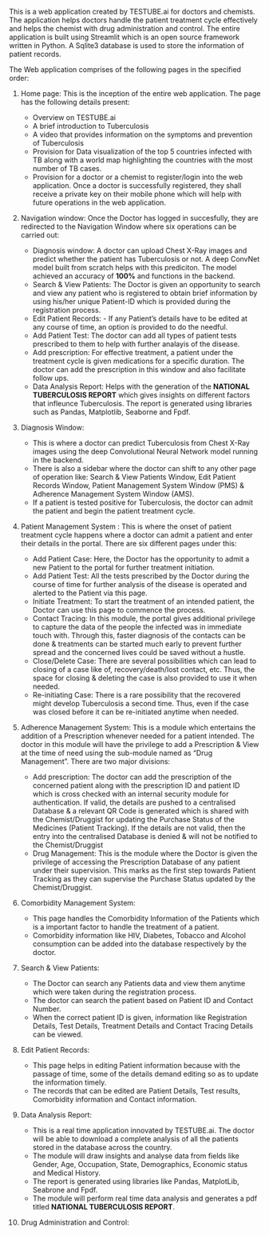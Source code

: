 This is a web application created by TESTUBE.ai for doctors and chemists. The application helps doctors handle the patient treatment cycle effectively and helps the chemist with drug administration and control. The entire application is built using Streamlit which is an open source framework written in Python. A Sqlite3 database is used to store the information of patient records.

The Web application comprises of the following pages in the specified order:
1) Home page: This is the inception of the entire web application. The page has the following details present:
    - Overview on TESTUBE.ai
    - A brief introduction to Tuberculosis
    - A video that provides information on the symptoms and prevention of Tuberculosis
    - Provision for Data visualization of the top 5 countries infected with TB along with a world map highlighting the countries with the most number of TB cases.
    - Provision for a doctor or a chemist to register/login into the web application. Once a doctor is successfully registered, they shall receive a private key on their mobile       phone which will help with future operations in the web application.

2) Navigation window: Once the Doctor has logged in succesfully, they are redirected to the Navigation Window where six operations can be carried out:
    - Diagnosis window: A doctor can upload Chest X-Ray images and predict whether the patient has Tuberculosis or not. A deep ConvNet model built from scratch helps with this         prediciton. The model achieved an accuracy of **100%** and functions in the backend.
    - Search & View Patients: The Doctor is given an opportunity to search and view any patient who is registered to obtain brief information by using his/her unique Patient-ID       which is provided during the registration process.
    - Edit Patient Records: - If any Patient’s details have to be edited at any course of time, an option is provided to do the needful.
    - Add Patient Test: The doctor can add all types of patient tests prescribed to them to help with further analayis of the disease.
    - Add prescription: For effective treatment, a patient under the treatment cycle is given medications for a specific duration. The doctor can add the prescription in this         window and also facilitate follow ups.
    - Data Analysis Report: Helps with the generation of the **NATIONAL TUBERCULOSIS REPORT** which gives insights on different factors that infleunce Tuberculosis. The report         is generated using libraries such as Pandas, Matplotlib, Seaborne and Fpdf.

3) Diagnosis Window:  
    - This is where a doctor can predict Tuberculosis from Chest X-Ray images using the deep Convolutional Neural Network model running in the backend.
    - There is also a sidebar where the doctor can shift to any other page of operation like: Search & View Patients Window, Edit Patient Records Window, Patient Management           System Window (PMS) & Adherence Management System Window (AMS).
    - If a patient is tested positive for Tuberculosis, the doctor can admit the patient and begin the patient treatment cycle.
   
4) Patient Management System : This is where the onset of patient treatment cycle happens where a doctor can admit a patient and enter their details in the portal. There are six    different pages under this:
   - Add Patient Case: Here, the Doctor has the opportunity to admit a new Patient to the portal for further treatment initiation.
   - Add Patient Test: All the tests prescribed by the Doctor during the course of time for further analysis of the disease is operated and alerted to the Patient via this page.
   - Initiate Treatment: To start the treatment of an intended patient, the Doctor can use this page to commence the process.
   - Contact Tracing: In this module, the portal gives additional privilege to capture the data of the people the infected was in immediate touch with. Through this, faster          diagnosis of the contacts can be done & treatments can be started much early to prevent further spread and the concerned lives could be saved without a hustle.
   - Close/Delete Case: There are several possibilities which can lead to closing of a case like of, recovery/death/lost contact, etc. Thus, the space for closing & deleting          the case is also provided to use it when needed. 
   - Re-initiating Case: There is a rare possibility that the recovered might develop Tuberculosis a second time. Thus, even if the case was closed before it can be re-initiated      anytime when needed.
    
5) Adherence Management System: This is a module which entertains the addition of a Prescription whenever needed for a patient intended. The doctor in this module will have the    privilege to add a Prescription & View at the time of need using the sub-module named as “Drug Management”. There are two major divisions:
   - Add prescription: The doctor can add the prescription of the concerned patient along with the prescription ID and patient ID which is cross checked with an internal              security module for authentication. If valid, the details are pushed to a centralised Database & a relevant QR Code is generated which is shared with the Chemist/Druggist        for updating the Purchase Status of the Medicines (Patient Tracking). If the details are not valid, then the entry into the centralised Database is denied & will not be          notified to the Chemist/Druggist
   - Drug Management: This is the module where the Doctor is given the privilege of accessing the Prescription Database of any patient under their supervision. This marks as the      first step towards Patient Tracking as they can supervise the Purchase Status updated by the Chemist/Druggist.
   
6) Comorbidity Management System: 
   - This page handles the Comorbidity Information of the Patients which is a important factor to handle the treatment of a patient.
   - Comorbidity information like HIV, Diabetes, Tobacco and Alcohol consumption can be added into the database respectively by the doctor.

7) Search & View Patients: 
   - The Doctor can search any Patients data and view them anytime which were taken during the registration process.
   - The doctor can search the patient based on Patient ID and Contact Number.
   - When the correct patient ID is given, information like Registration Details, Test Details, Treatment Details and Contact Tracing Details can be viewed. 
 
8) Edit Patient Records: 
   - This page helps in editing Patient information because with the passage of time, some of the details demand editing so as to update the information timely.
   - The records that can be edited are Patient Details, Test results, Comorbidity information and Contact information.

9) Data Analysis Report:
   - This is a real time application innovated by TESTUBE.ai. The doctor will be able to download a complete analysis of all the patients stored in the database across the            country.
   - The module will draw insights and analyse data from fields like Gender, Age, Occupation, State, Demographics, Economic status and Medical History.
   - The report is generated using libraries like Pandas, MatplotLib, Seabrone and Fpdf.
   - The module will perform real time data analysis and generates a pdf titled **NATIONAL TUBERCULOSIS REPORT**.  

10) Drug Administration and Control:







